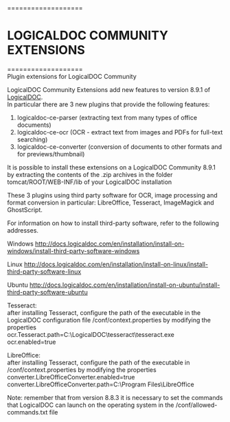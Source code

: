 ===================<br/>
# LOGICALDOC COMMUNITY EXTENSIONS
===================<br/>
Plugin extensions for LogicalDOC Community<br/>

LogicalDOC Community Extensions add new features to version 8.9.1 of [LogicalDOC](https://www.logicaldoc.com).<br/>
In particular there are 3 new plugins that provide the following features:

1) logicaldoc-ce-parser (extracting text from many types of office documents)
2) logicaldoc-ce-ocr (OCR - extract text from images and PDFs for full-text searching)
3) logicaldoc-ce-converter (conversion of documents to other formats and for previews/thumbnail)

It is possible to install these extensions on a LogicalDOC Community 8.9.1 by extracting the contents of the .zip archives in the folder
tomcat/ROOT/WEB-INF/lib of your LogicalDOC installation

These 3 plugins using third party software for OCR, image processing and format conversion in particular:
LibreOffice, Tesseract, ImageMagick and GhostScript.

For information on how to install third-party software, refer to the following addresses.

Windows
http://docs.logicaldoc.com/en/installation/install-on-windows/install-third-party-software-windows

Linux
http://docs.logicaldoc.com/en/installation/install-on-linux/install-third-party-software-linux

Ubuntu
http://docs.logicaldoc.com/en/installation/install-on-ubuntu/install-third-party-software-ubuntu


Tesseract:<br/>
after installing Tesseract, configure the path of the executable in the LogicalDOC configuration file /conf/context.properties by modifying the properties<br/>
ocr.Tesseract.path=C:\\LogicalDOC\\tesseract\\tesseract.exe<br/>
ocr.enabled=true<br/>

LibreOffice: <br/>
after installing Tesseract, configure the path of the executable in /conf/context.properties by modifying the properties<br/>
converter.LibreOfficeConverter.enabled=true<br/>
converter.LibreOfficeConverter.path=C:\\Program Files\\LibreOffice<br/>

Note: remember that from version 8.8.3 it is necessary to set the commands that LogicalDOC can launch on the operating system in the /conf/allowed-commands.txt file

